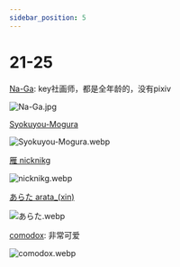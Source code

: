```yaml
---
sidebar_position: 5
---
```


# 21-25

[Na-Ga](https://x.com/iktd13_): key社画师，都是全年龄的，没有pixiv

![Na-Ga.jpg](https://p.inari.site/usr/1818/68a11b582e57c.jpg)

[Syokuyou-Mogura](https://www.pixiv.net/users/579672/illustrations)

![Syokuyou-Mogura.webp](https://p.inari.site/usr/1818/68a11b5852a58.webp)

[雁 nicknikg](https://www.pixiv.net/users/577076/illustrations)

![nicknikg.webp](https://p.inari.site/usr/1818/68a11b584e653.webp)

[あらた arata_(xin)](https://www.pixiv.net/users/7724185/illustrations)

![あらた.webp](https://p.inari.site/usr/1818/68a11b5861fc5.webp)

[comodox](https://www.pixiv.net/users/4252792/illustrations): 非常可爱

![comodox.webp](https://p.inari.site/usr/1818/68a11eb209753.webp)

